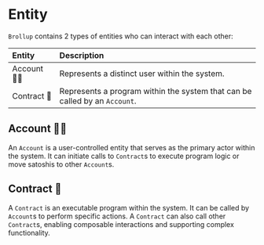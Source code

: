 # Entity
`Brollup` contains 2 types of entities who can interact with each other:

| Entity           | Description                                                               |
|:-----------------|:---------------------------------------------------------------------------|
| Account 👨‍💻       | Represents a distinct user within the system.                              |
| Contract 📑      | Represents a program within the system that can be called by an `Account`. |

## Account 👨‍💻
An `Account` is a user-controlled entity that serves as the primary actor within the system. It can initiate calls to `Contract`s to execute program logic or move satoshis to other `Account`s.

## Contract 📑
A `Contract` is an executable program within the system. It can be called by `Account`s to perform specific actions. A `Contract` can also call other `Contract`s, enabling composable interactions and supporting complex functionality.
